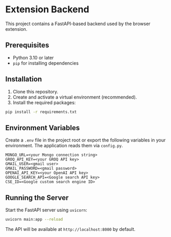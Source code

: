 # Extension Backend

This project contains a FastAPI-based backend used by the browser extension.

## Prerequisites

- Python 3.10 or later
- `pip` for installing dependencies

## Installation

1. Clone this repository.
2. Create and activate a virtual environment (recommended).
3. Install the required packages:

```bash
pip install -r requirements.txt
```

## Environment Variables

Create a `.env` file in the project root or export the following variables in your environment. The application reads them via `config.py`.

```env
MONGO_URL=<your Mongo connection string>
GROQ_API_KEY=<your GROQ API key>
GMAIL_USER=<gmail user>
GMAIL_PASSWORD=<gmail password>
OPENAI_API_KEY=<your OpenAI API key>
GOOGLE_SEARCH_API=<Google search API key>
CSE_ID=<Google custom search engine ID>
```

## Running the Server

Start the FastAPI server using `uvicorn`:

```bash
uvicorn main:app --reload
```

The API will be available at `http://localhost:8000` by default.

